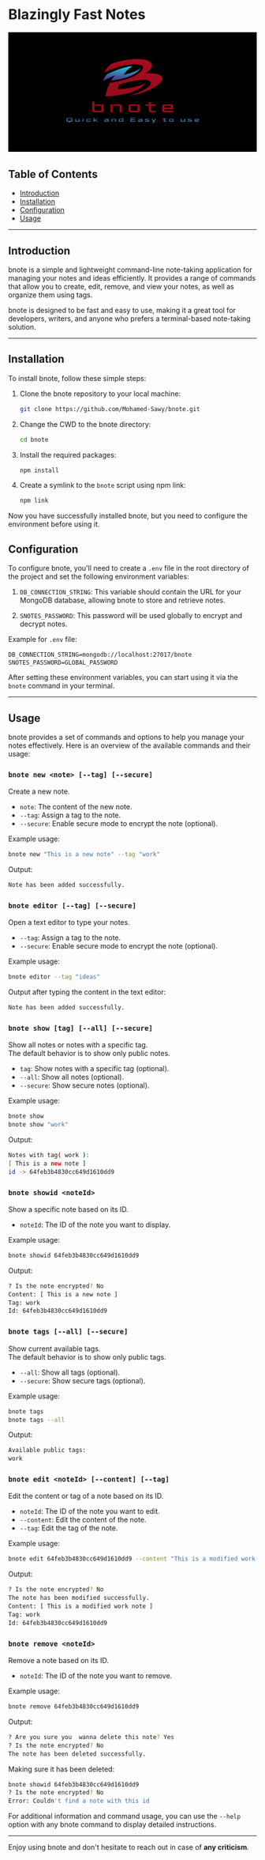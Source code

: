 # Blazingly Fast Notes
![logo](logo.png)


## Table of Contents

- [Introduction](#introduction)
- [Installation](#installation)
- [Configuration](#configuration)
- [Usage](#usage)

---
## Introduction

bnote is a simple and lightweight command-line note-taking application for managing your notes and ideas efficiently. It provides a range of commands that allow you to create, edit, remove, and view your notes, as well as organize them using tags.

bnote is designed to be fast and easy to use, making it a great tool for developers, writers, and anyone who prefers a terminal-based note-taking solution.

---
## Installation

To install bnote, follow these simple steps:

1. Clone the bnote repository to your local machine:

   ```bash
   git clone https://github.com/Mohamed-Sawy/bnote.git
   ```

2. Change the CWD to the bnote directory:

   ```bash
   cd bnote
   ```

3. Install the required packages:

   ```bash
   npm install
   ```

4. Create a symlink to the `bnote` script using npm link:

   ```bash
   npm link
   ```

Now you have successfully installed bnote, but you need to configure the environment before using it.


## Configuration

To configure bnote, you'll need to create a `.env` file in the root directory of the project and set the following environment variables:

1. `DB_CONNECTION_STRING`: This variable should contain the URL for your MongoDB database, allowing bnote to store and retrieve notes.

2. `SNOTES_PASSWORD`: This password will be used globally to encrypt and decrypt notes.

Example for `.env` file:
```
DB_CONNECTION_STRING=mongodb://localhost:27017/bnote
SNOTES_PASSWORD=GLOBAL_PASSWORD
```

After setting these environment variables, you can start using it via the `bnote` command in your terminal.

---
## Usage

bnote provides a set of commands and options to help you manage your notes effectively. Here is an overview of the available commands and their usage:

### `bnote new <note> [--tag] [--secure]`

Create a new note.

- `note`: The content of the new note.
- `--tag`: Assign a tag to the note.
- `--secure`: Enable secure mode to encrypt the note (optional).

Example usage:

```bash
bnote new "This is a new note" --tag "work"
```

Output:

```bash
Note has been added successfully.
```

### `bnote editor [--tag] [--secure]`

Open a text editor to type your notes.

- `--tag`: Assign a tag to the note.
- `--secure`: Enable secure mode to encrypt the note (optional).

Example usage:

```bash
bnote editor --tag "ideas"
```

Output after typing the content in the text editor:

```bash
Note has been added successfully.
```

### `bnote show [tag] [--all] [--secure]`

Show all notes or notes with a specific tag.  
The default behavior is to show only public notes. 

- `tag`: Show notes with a specific tag (optional).
- `--all`: Show all notes (optional).
- `--secure`: Show secure notes (optional).

Example usage:

```bash
bnote show
bnote show "work"
```

Output:

```bash
Notes with tag( work ):
[ This is a new note ]
id -> 64feb3b4830cc649d1610dd9
```

### `bnote showid <noteId>`

Show a specific note based on its ID.

- `noteId`: The ID of the note you want to display.

Example usage:

```bash
bnote showid 64feb3b4830cc649d1610dd9
```

Output:

```bash
? Is the note encrypted? No
Content: [ This is a new note ]
Tag: work
Id: 64feb3b4830cc649d1610dd9
```

### `bnote tags [--all] [--secure]`

Show current available tags.  
The default behavior is to show only public tags.

- `--all`: Show all tags (optional).
- `--secure`: Show secure tags (optional).

Example usage:

```bash
bnote tags
bnote tags --all
```

Output:

```bash
Available public tags:
work
```

### `bnote edit <noteId> [--content] [--tag]`

Edit the content or tag of a note based on its ID.

- `noteId`: The ID of the note you want to edit.
- `--content`: Edit the content of the note.
- `--tag`: Edit the tag of the note.

Example usage:

```bash
bnote edit 64feb3b4830cc649d1610dd9 --content "This is a modified work note"
```

Output:

```bash
? Is the note encrypted? No
The note has been modified successfully.
Content: [ This is a modified work note ]
Tag: work
Id: 64feb3b4830cc649d1610dd9
```

### `bnote remove <noteId>`

Remove a note based on its ID.

- `noteId`: The ID of the note you want to remove.

Example usage:

```bash
bnote remove 64feb3b4830cc649d1610dd9
```

Output:

```bash
? Are you sure you  wanna delete this note? Yes
? Is the note encrypted? No
The note has been deleted successfully.
```

Making sure it has been deleted:

```bash
bnote showid 64feb3b4830cc649d1610dd9
? Is the note encrypted? No
Error: Couldn't find a note with this id
```

For additional information and command usage, you can use the `--help` option with any bnote command to display detailed instructions.

---
Enjoy using bnote and don't hesitate to reach out in case of **any criticism**.

